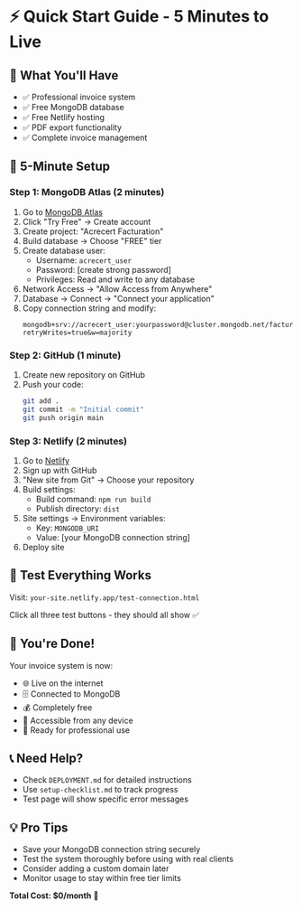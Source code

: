 # ⚡ Quick Start Guide - 5 Minutes to Live

## 🎯 What You'll Have
- ✅ Professional invoice system
- ✅ Free MongoDB database
- ✅ Free Netlify hosting
- ✅ PDF export functionality
- ✅ Complete invoice management

## 🚀 5-Minute Setup

### Step 1: MongoDB Atlas (2 minutes)
1. Go to [MongoDB Atlas](https://www.mongodb.com/atlas)
2. Click "Try Free" → Create account
3. Create project: "Acrecert Facturation"
4. Build database → Choose "FREE" tier
5. Create database user:
   - Username: `acrecert_user`
   - Password: [create strong password]
   - Privileges: Read and write to any database
6. Network Access → "Allow Access from Anywhere"
7. Database → Connect → "Connect your application"
8. Copy connection string and modify:
   ```
   mongodb+srv://acrecert_user:yourpassword@cluster.mongodb.net/facturation?retryWrites=true&w=majority
   ```

### Step 2: GitHub (1 minute)
1. Create new repository on GitHub
2. Push your code:
   ```bash
   git add .
   git commit -m "Initial commit"
   git push origin main
   ```

### Step 3: Netlify (2 minutes)
1. Go to [Netlify](https://netlify.com)
2. Sign up with GitHub
3. "New site from Git" → Choose your repository
4. Build settings:
   - Build command: `npm run build`
   - Publish directory: `dist`
5. Site settings → Environment variables:
   - Key: `MONGODB_URI`
   - Value: [your MongoDB connection string]
6. Deploy site

## 🧪 Test Everything Works

Visit: `your-site.netlify.app/test-connection.html`

Click all three test buttons - they should all show ✅

## 🎉 You're Done!

Your invoice system is now:
- 🌐 Live on the internet
- 🗄️ Connected to MongoDB
- 💰 Completely free
- 📱 Accessible from any device
- 🧾 Ready for professional use

## 📞 Need Help?

- Check `DEPLOYMENT.md` for detailed instructions
- Use `setup-checklist.md` to track progress
- Test page will show specific error messages

## 💡 Pro Tips

- Save your MongoDB connection string securely
- Test the system thoroughly before using with real clients
- Consider adding a custom domain later
- Monitor usage to stay within free tier limits

**Total Cost: $0/month** 🎉

